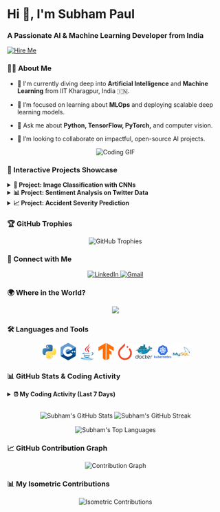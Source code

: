 
  <h1>Hi 👋, I'm Subham Paul</h1>
  <h3>A Passionate AI & Machine Learning Developer from India</h3>
  
  <a href="mailto:subhamsumitsimashambhu@gmail.com">
    <img src="https://img.shields.io/badge/HIRE_ME-green?style=for-the-badge" alt="Hire Me"/>
  </a>
</div>

### 👨‍💻 About Me

- 🤖 I'm currently diving deep into **Artificial Intelligence** and **Machine Learning** from IIT Kharagpur, India 🇮🇳.

- 🌱 I’m focused on learning about **MLOps** and deploying scalable deep learning models.

- 💬 Ask me about **Python, TensorFlow, PyTorch,** and computer vision.

- 🤝 I’m looking to collaborate on impactful, open-source AI projects.

<p align="center">
  <img src="https://media.giphy.com/media/v1.Y2lkPTc5MGI3NjExcnY2OHQzNHN4enR5MXFtdXNnZHF0NDd2cDAyYXVyN3V2YXg2cGd2cSZlcD12MV9pbnRlcm5hbF9naWZfYnlfaWQmY3Q9Zw/qgQUggAC3Pfv687qPC/giphy.gif" alt="Coding GIF" width="600">
</p>



### 🚀 Interactive Projects Showcase
<details>
  <summary><strong>🤖 Project: Image Classification with CNNs</strong></summary>
  <br>
  <p><strong>Description:</strong> This project involved developing a deep learning model using TensorFlow and Keras to classify images into different categories with high accuracy. I implemented data augmentation and fine-tuned hyperparameters for optimal performance.</p>
  <p><strong>Technologies:</strong> 
    <img src="https://img.shields.io/badge/TensorFlow-FF6F00?style=flat-square&logo=tensorflow&logoColor=white" alt="TensorFlow"/>
    <img src="https://img.shields.io/badge/Keras-D00000?style=flat-square&logo=keras&logoColor=white" alt="Keras"/>
    <img src="https://img.shields.io/badge/Python-3776AB?style=flat-square&logo=python&logoColor=white" alt="Python"/>
  </p>
  <p><a href="YOUR_REPO_LINK"><strong>🔗 View on GitHub</strong></a></p>
  </details>

<details>
  <summary><strong>📊 Project: Sentiment Analysis on Twitter Data</strong></summary>
  <br>
  <p><strong>Description:</strong> Built an ML model from scratch using scikit-learn to analyze and categorize the sentiment of tweets as positive, negative, or neutral. The project involved text preprocessing, feature extraction using TF-IDF, and model evaluation.</p>
  <p><strong>Technologies:</strong> 
    <img src="https://img.shields.io/badge/scikit--learn-F7931E?style=flat-square&logo=scikit-learn&logoColor=white" alt="scikit-learn"/>
    <img src="https://img.shields.io/badge/Pandas-150458?style=flat-square&logo=pandas&logoColor=white" alt="Pandas"/>
  </p>
  <p><a href="YOUR_REPO_LINK"><strong>🔗 View on GitHub</strong></a></p>
</details>

<details>
  <summary><strong>📈 Project: Accident Severity Prediction</strong></summary>
  <br>
  <p><strong>Description:</strong> This project focused heavily on feature engineering to predict the severity of accidents from a complex database. I used pandas for data manipulation and matplotlib/seaborn for insightful visualizations that guided model development.</p>
  <p><strong>Technologies:</strong> 
    <img src="https://img.shields.io/badge/NumPy-013243?style=flat-square&logo=numpy&logoColor=white" alt="NumPy"/>
    <img src="https://img.shields.io/badge/Pandas-150458?style=flat-square&logo=pandas&logoColor=white" alt="Pandas"/>
    <img src="https://img.shields.io/badge/Matplotlib-3776AB?style=flat-square&logo=matplotlib&logoColor=white" alt="Matplotlib"/>
  </p>
  <p><a href="YOUR_REPO_LINK"><strong>🔗 View on GitHub</strong></a></p>
</details>



### 🏆 GitHub Trophies

<p align="center">
  <img src="https://github-profile-trophy.vercel.app/?username=Subh37106&theme=tokyonight&row=1&column=7" alt="GitHub Trophies"/>
</p>



### 🤝 Connect with Me

<p align="center">
  <a href="https://linkedin.com/in/subham-paul-63355a320">
    <img src="https://img.shields.io/badge/LinkedIn-0077B5?style=for-the-badge&logo=linkedin&logoColor=white" alt="LinkedIn"/>
  </a>
  <a href="mailto:subhamsumitsimashambhu@gmail.com">
    <img src="https://img.shields.io/badge/Gmail-D14836?style=for-the-badge&logo=gmail&logoColor=white" alt="Gmail"/>
  </a>
  </p>
  
### 🌍 Where in the World?
<p align="center">
  <img src="https://wttr.in/Kharagpur_0TQ.png" />
</p>

### 🛠️ Languages and Tools

<p align="center">
  <img src="https://raw.githubusercontent.com/devicons/devicon/master/icons/python/python-original.svg" alt="python" width="40" height="40"/>
  <img src="https://raw.githubusercontent.com/devicons/devicon/master/icons/cplusplus/cplusplus-original.svg" alt="cplusplus" width="40" height="40"/>
  <img src="https://raw.githubusercontent.com/devicons/devicon/master/icons/java/java-original.svg" alt="java" width="40" height="40"/>
  <img src="https://raw.githubusercontent.com/devicons/devicon/master/icons/tensorflow/tensorflow-original.svg" alt="tensorflow" width="40" height="40"/>
  <img src="https://raw.githubusercontent.com/devicons/devicon/master/icons/pytorch/pytorch-original.svg" alt="pytorch" width="40" height="40"/>
  <img src="https://raw.githubusercontent.com/devicons/devicon/master/icons/docker/docker-original-wordmark.svg" alt="docker" width="40" height="40"/>
  <img src="https://raw.githubusercontent.com/devicons/devicon/master/icons/kubernetes/kubernetes-plain-wordmark.svg" alt="kubernetes" width="40" height="40"/>
  <img src="https://raw.githubusercontent.com/devicons/devicon/master/icons/mysql/mysql-original-wordmark.svg" alt="mysql" width="40" height="40"/>
</p>



### 📊 GitHub Stats & Coding Activity

<details> 
  <summary><strong>⏰ My Coding Activity (Last 7 Days)</strong></summary>
  <br>
  </details>

<br>

<p align="center">
  <img align="center" src="https://github-readme-stats.vercel.app/api?username=Subh37106&show_icons=true&locale=en&theme=tokyonight" alt="Subham's GitHub Stats" />
  <img align="center" src="https://github-readme-streak-stats.herokuapp.com/?user=Subh37106&theme=tokyonight" alt="Subham's GitHub Streak" />
</p>
<p align="center">
  <img align="center" src="https://github-readme-stats.vercel.app/api/top-langs?username=Subh37106&show_icons=true&locale=en&layout=compact&theme=tokyonight" alt="Subham's Top Languages" />
</p>



### 📈 GitHub Contribution Graph

<p align="center">
  <img src="https://github-readme-activity-graph.vercel.app/graph?username=Subh37106&bg_color=1F222E&color=F8D866&line=F85D7F&point=FFFFFF&area=true&hide_border=true" alt="Contribution Graph" />
</p>

### 📊 My Isometric Contributions

<p align="center">
  <img src="https://api.githubtrends.io/user/svg/Subh37106/contributions?theme=tokyo-night" alt="Isometric Contributions" />
</p>
